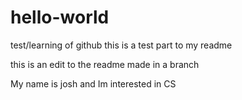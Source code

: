 # hello-world
test/learning of github
this is a test part to my readme

this is an edit to the readme made in a branch

My name is josh and Im interested in CS
